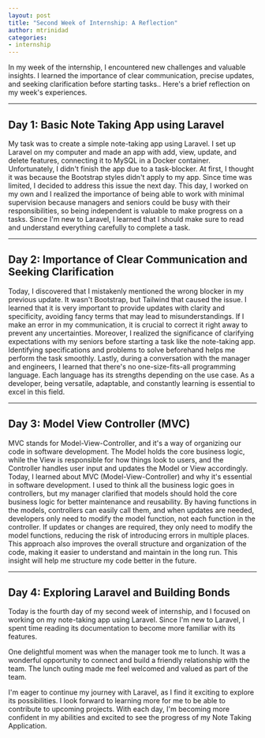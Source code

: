 ```yaml
---
layout: post
title: "Second Week of Internship: A Reflection"
author: mtrinidad
categories: 
- internship
---
```

In my week of the internship, I encountered new challenges and valuable insights. I learned the importance of clear communication, precise updates, and seeking clarification before starting tasks.. Here's a brief reflection on my week's experiences.

---
## Day 1: Basic Note Taking App using Laravel

My task was to create a simple note-taking app using Laravel. I set up Laravel on my computer and made an app with add, view, update, and delete features, connecting it to MySQL in a Docker container. Unfortunately, I didn't finish the app due to a task-blocker. At first, I thought it was because the Bootstrap styles didn't apply to my app. Since time was limited, I decided to address this issue the next day. This day, I worked on my own and I realized the importance of being able to work with minimal supervision because managers and seniors could be busy with their responsibilities, so being independent is valuable to make progress on a tasks. Since I'm new to Laravel, I learned that I should make sure to read and understand everything carefully to complete a task.

---
## Day 2: Importance of Clear Communication and Seeking Clarification

Today, I discovered that I mistakenly mentioned the wrong blocker in my previous update. It wasn't Bootstrap, but Tailwind that caused the issue. I learned that it is very important to provide updates with clarity and specificity, avoiding fancy terms that may lead to misunderstandings. If I make an error in my communication, it is crucial to correct it right away to prevent any uncertainties. Moreover, I realized the significance of clarifying expectations with my seniors before starting a task like the note-taking app. Identifying specifications and problems to solve beforehand helps me perform the task smoothly. Lastly, during a conversation with the manager and engineers, I learned that there's no one-size-fits-all programming language. Each language has its strengths depending on the use case. As a developer, being versatile, adaptable, and constantly learning is essential to excel in this field.

---
## Day 3: Model View Controller (MVC)

MVC stands for Model-View-Controller, and it's a way of organizing our code in software development. The Model holds the core business logic, while the View is responsible for how things look to users, and the Controller handles user input and updates the Model or View accordingly. Today, I learned about MVC (Model-View-Controller) and why it's essential in software development. I used to think all the business logic goes in controllers, but my manager clarified that models should hold the core business logic for better maintenance and reusability. By having functions in the models, controllers can easily call them, and when updates are needed, developers only need to modify the model function, not each function in the controller. If updates or changes are required, they only need to modify the model functions, reducing the risk of introducing errors in multiple places. This approach also improves the overall structure and organization of the code, making it easier to understand and maintain in the long run. This insight will help me structure my code better in the future.

---
## Day 4: Exploring Laravel and Building Bonds

Today is the fourth day of my second week of internship, and I focused on working on my note-taking app using Laravel. Since I'm new to Laravel, I spent time reading its documentation to become more familiar with its features.

One delightful moment was when the manager took me to lunch. It was a wonderful opportunity to connect and build a friendly relationship with the team. The lunch outing made me feel welcomed and valued as part of the team.

I'm eager to continue my journey with Laravel, as I find it exciting to explore its possibilities. I look forward to learning more for me to be able to contribute to upcoming projects. With each day, I'm becoming more confident in my abilities and excited to see the progress of my Note Taking Application.
